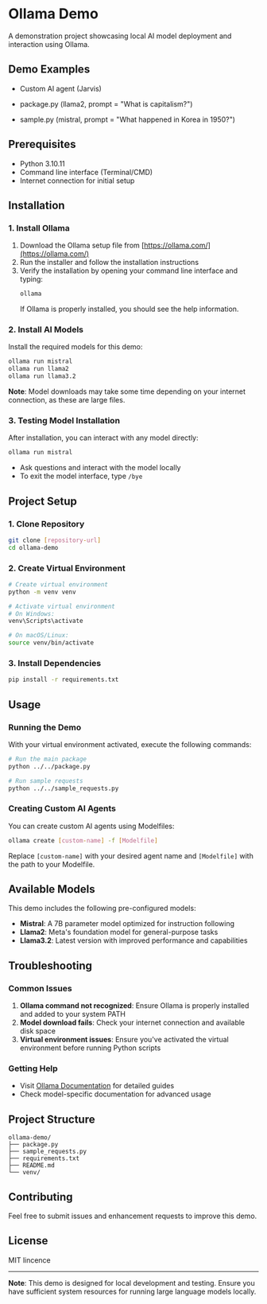 # Ollama Demo

A demonstration project showcasing local AI model deployment and interaction using Ollama.

## Demo Examples
* Custom AI agent (Jarvis)

* package.py (llama2, prompt = "What is capitalism?")

* sample.py (mistral, prompt = "What happened in Korea in 1950?")



## Prerequisites

- Python 3.10.11 
- Command line interface (Terminal/CMD)
- Internet connection for initial setup

## Installation

### 1. Install Ollama

1. Download the Ollama setup file from [https://ollama.com/](https://ollama.com/)
2. Run the installer and follow the installation instructions
3. Verify the installation by opening your command line interface and typing:
   ```bash
   ollama
   ```
   If Ollama is properly installed, you should see the help information.

### 2. Install AI Models

Install the required models for this demo:

```bash
ollama run mistral
ollama run llama2
ollama run llama3.2
```

**Note**: Model downloads may take some time depending on your internet connection, as these are large files.

### 3. Testing Model Installation

After installation, you can interact with any model directly:

```bash
ollama run mistral
```

- Ask questions and interact with the model locally
- To exit the model interface, type `/bye`

## Project Setup

### 1. Clone Repository

```bash
git clone [repository-url]
cd ollama-demo
```

### 2. Create Virtual Environment

```bash
# Create virtual environment
python -m venv venv

# Activate virtual environment
# On Windows:
venv\Scripts\activate

# On macOS/Linux:
source venv/bin/activate
```

### 3. Install Dependencies

```bash
pip install -r requirements.txt
```

## Usage

### Running the Demo

With your virtual environment activated, execute the following commands:

```bash
# Run the main package
python ../../package.py

# Run sample requests
python ../../sample_requests.py
```

### Creating Custom AI Agents

You can create custom AI agents using Modelfiles:

```bash
ollama create [custom-name] -f [Modelfile]
```

Replace `[custom-name]` with your desired agent name and `[Modelfile]` with the path to your Modelfile.

## Available Models

This demo includes the following pre-configured models:

- **Mistral**: A 7B parameter model optimized for instruction following
- **Llama2**: Meta's foundation model for general-purpose tasks
- **Llama3.2**: Latest version with improved performance and capabilities

## Troubleshooting

### Common Issues

1. **Ollama command not recognized**: Ensure Ollama is properly installed and added to your system PATH
2. **Model download fails**: Check your internet connection and available disk space
3. **Virtual environment issues**: Ensure you've activated the virtual environment before running Python scripts

### Getting Help

- Visit [Ollama Documentation](https://ollama.com/docs) for detailed guides
- Check model-specific documentation for advanced usage

## Project Structure

```
ollama-demo/
├── package.py
├── sample_requests.py
├── requirements.txt
├── README.md
└── venv/
```

## Contributing

Feel free to submit issues and enhancement requests to improve this demo.

## License

MIT lincence

---

**Note**: This demo is designed for local development and testing. Ensure you have sufficient system resources for running large language models locally.
